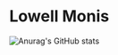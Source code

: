 # Lowell Monis

![Anurag's GitHub stats](https://github-readme-stats.vercel.app/api?username=lowell-monis&show_icons=true&theme=great-gatsby&show=reviews,discussions_started,discussions_answered,prs_merged,prs_merged_percentage)

<!---
lowell-monis/lowell-monis is a ✨ special ✨ repository because its `README.md` (this file) appears on your GitHub profile.
You can click the Preview link to take a look at your changes.
--->
